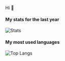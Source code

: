 Hi 👋

#### My stats for the last year

![Stats](https://github-readme-stats.vercel.app/api?username=nbiscaro&show_icons=true&theme=transparent&border_color=30363d&text_color=c9d1d9&title_color=58a6ff) 

#### My most used languages

![Top Langs](https://github-readme-stats.vercel.app/api/top-langs/?username=nbiscaro&layout=compact&theme=transparent&border_color=30363d&text_color=c9d1d9&title_color=58a6ff)
